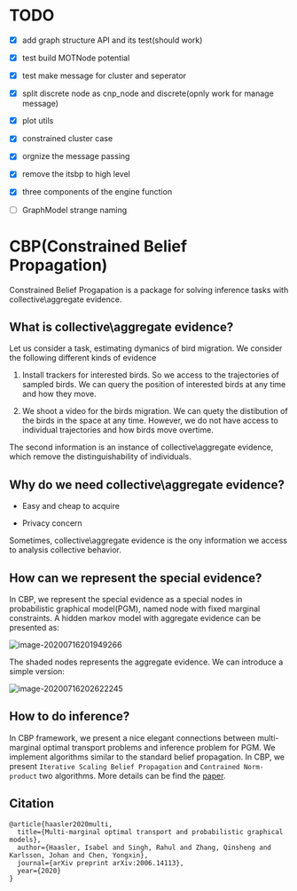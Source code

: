 # TODO

- [x] add graph structure API and its test(should work)
- [x] test build MOTNode potential
- [x] test make message for cluster and seperator
- [x] split discrete node as cnp_node and discrete(opnly work for manage message)
- [x] plot utils
- [x] constrained cluster case
- [x] orgnize the message passing
- [x] remove the itsbp to high level
- [x] three components of the engine function
- [ ] GraphModel strange naming


# CBP(Constrained Belief Propagation)

Constrained Belief Progapation is a package for solving inference tasks with collective\aggregate evidence.

## What is collective\aggregate evidence?

Let us consider a task, estimating dymanics of bird migration. We consider the following different kinds of evidence



1. Install trackers for interested birds. So we access to the trajectories of sampled birds. We can query the position of interested birds at any time and how they move.



2. We shoot a video for the birds migration. We can quety the distibution of the birds in the space at any time. However, we do not have access to individual trajectories and how birds move overtime.



The second information is an instance of collective\aggregate evidence, which remove the distinguishability of individuals. 



## Why do we need collective\aggregate evidence?



* Easy and cheap to acquire

* Privacy concern



Sometimes, collective\aggregate evidence is the ony information we access to analysis collective behavior.



## How can we represent the special evidence?



In CBP, we represent the special evidence as a special nodes  in probabilistic graphical model(PGM), named node with fixed marginal constraints.  A hidden markov model with  aggregate evidence can be presented as: 

![image-20200716201949266](https://i.imgur.com/iuuxhT7.png)

The shaded nodes represents the aggregate evidence.  We can introduce a simple version:

![image-20200716202622245](https://i.imgur.com/W7yfLFN.png)

## How to do inference?

In CBP framework, we present a nice elegant connections between multi-marginal optimal transport problems and inference problem for PGM.  We implement algorithms similar to the standard belief propagation. In CBP, we present `Iterative Scaling Belief Propagation` and `Contrained Norm-product` two algorithms. More details can be find the [paper](https://arxiv.org/pdf/2006.14113.pdf).

## Citation

```
@article{haasler2020multi,
  title={Multi-marginal optimal transport and probabilistic graphical models},
  author={Haasler, Isabel and Singh, Rahul and Zhang, Qinsheng and Karlsson, Johan and Chen, Yongxin},
  journal={arXiv preprint arXiv:2006.14113},
  year={2020}
}
```


